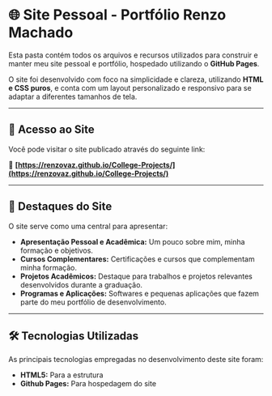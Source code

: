 # 🌐 Site Pessoal - Portfólio Renzo Machado

Esta pasta contém todos os arquivos e recursos utilizados para construir e manter meu site pessoal e portfólio, hospedado utilizando o **GitHub Pages**.

O site foi desenvolvido com foco na simplicidade e clareza, utilizando **HTML e CSS puros**, e conta com um layout personalizado e responsivo para se adaptar a diferentes tamanhos de tela.

---

## 🚀 Acesso ao Site

Você pode visitar o site publicado através do seguinte link:

🔗 **[https://renzovaz.github.io/College-Projects/](https://renzovaz.github.io/College-Projects/)**

---

## 📄 Destaques do Site

O site serve como uma central para apresentar:

* **Apresentação Pessoal e Acadêmica:** Um pouco sobre mim, minha formação e objetivos.
* **Cursos Complementares:** Certificações e cursos que complementam minha formação.
* **Projetos Acadêmicos:** Destaque para trabalhos e projetos relevantes desenvolvidos durante a graduação.
* **Programas e Aplicações:** Softwares e pequenas aplicações que fazem parte do meu portfólio de desenvolvimento.

---

## 🛠️ Tecnologias Utilizadas

As principais tecnologias empregadas no desenvolvimento deste site foram:

* **HTML5:** Para a estrutura
* **Github Pages:** Para hospedagem do site